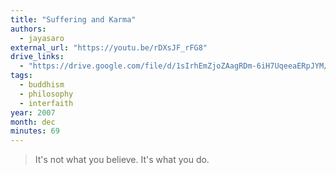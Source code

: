 ```yaml
---
title: "Suffering and Karma"
authors:
  - jayasaro
external_url: "https://youtu.be/rDXsJF_rFG8"
drive_links:
  - "https://drive.google.com/file/d/1sIrhEmZjoZAagRDm-6iH7UqeeaERpJYM/view?usp=drivesdk"
tags:
  - buddhism
  - philosophy
  - interfaith
year: 2007
month: dec
minutes: 69
---
```


> It's not what you believe. It's what you do.

